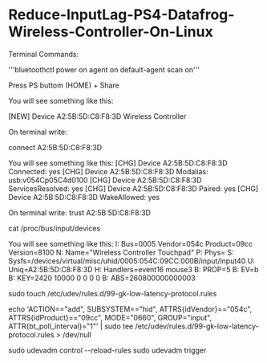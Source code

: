 # Reduce-InputLag-PS4-Datafrog-Wireless-Controller-On-Linux


Terminal Commands:

'''bluetoothctl
power on
agent on
default-agent
scan on'''

Press PS buttom (HOME) + Share

You will see something like this:

[NEW] Device A2:5B:5D:C8:F8:3D Wireless Controller

On terminal write:

connect A2:5B:5D:C8:F8:3D

You will see something like this:
[CHG] Device A2:5B:5D:C8:F8:3D Connected: yes
[CHG] Device A2:5B:5D:C8:F8:3D Modalias: usb:v054Cp05C4d0100
[CHG] Device A2:5B:5D:C8:F8:3D ServicesResolved: yes
[CHG] Device A2:5B:5D:C8:F8:3D Paired: yes
[CHG] Device A2:5B:5D:C8:F8:3D WakeAllowed: yes

On terminal write:
trust A2:5B:5D:C8:F8:3D

cat /proc/bus/input/devices

You will see something like this:
I: Bus=0005 Vendor=054c Product=09cc Version=8100
N: Name="Wireless Controller Touchpad"
P: Phys=
S: Sysfs=/devices/virtual/misc/uhid/0005:054C:09CC.000B/input/input40
U: Uniq=A2:5B:5D:C8:F8:3D
H: Handlers=event16 mouse3 
B: PROP=5
B: EV=b
B: KEY=2420 10000 0 0 0 0
B: ABS=260800000000003

sudo touch /etc/udev/rules.d/99-gk-low-latency-protocol.rules

echo 'ACTION=="add", SUBSYSTEM=="hid", ATTRS{idVendor}=="054c", ATTRS{idProduct}=="09cc", MODE="0660", GROUP="input", ATTR{bt_poll_interval}="1"' | sudo tee /etc/udev/rules.d/99-gk-low-latency-protocol.rules > /dev/null

sudo udevadm control --reload-rules
sudo udevadm trigger

